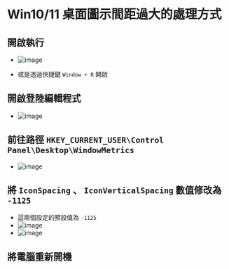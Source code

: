 # Win10/11 桌面圖示間距過大的處理方式

## 開啟執行

- ![image](https://user-images.githubusercontent.com/37999690/202054651-cee818ab-d119-4e0f-83f5-164c08943591.png)

- 或是透過快捷鍵 `Window + R` 開啟

## 開啟登陸編輯程式

- ![image](https://user-images.githubusercontent.com/37999690/202054818-e0727c72-e03a-472b-addd-102d8243a40a.png)

## 前往路徑 `HKEY_CURRENT_USER\Control Panel\Desktop\WindowMetrics`

- ![image](https://user-images.githubusercontent.com/37999690/202056735-51701611-02b6-41b8-af4e-fe9dd12d940d.png)

## 將 `IconSpacing` 、 `IconVerticalSpacing` 數值修改為 `-1125`

- 這兩個設定的預設值為 `-1125`
- ![image](https://user-images.githubusercontent.com/37999690/202057209-3ae1c169-c1b0-45d1-9c7e-ec510361173d.png)
- ![image](https://user-images.githubusercontent.com/37999690/202057147-c8d71b18-da39-4bb2-93a2-ab0fb9fe2aee.png)

## 將電腦重新開機
